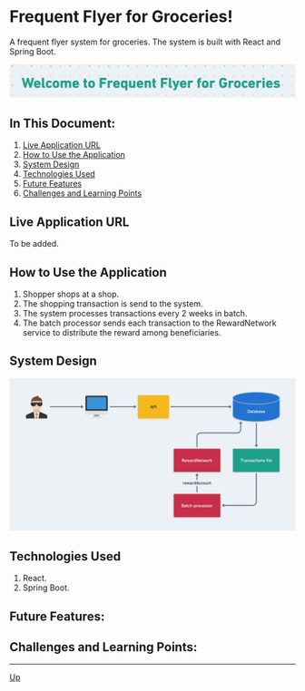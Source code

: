 # Frequent Flyer for Groceries!
A frequent flyer system for groceries. The system is built with React and Spring Boot.  

![The user interface](screenshots/ui.png "The User Interface")

## In This Document:
1. [Live Application URL](#live-application-url)
2. [How to Use the Application](#how-to-use-the-application)
3. [System Design](#system-design)
4. [Technologies Used](#technologies-used)
5. [Future Features](#future-features)
6. [Challenges and Learning Points](#challenges-and-learning-points)

## Live Application URL
To be added.

## How to Use the Application
1. Shopper shops at a shop.
2. The shopping transaction is send to the system.
3. The system processes transactions every 2 weeks in batch.
4. The batch processor sends each transaction to the RewardNetwork service to distribute the reward among beneficiaries.

## System Design
![System Design](screenshots/system-design.png "System Design")

## Technologies Used
1. React.
2. Spring Boot.

## Future Features:


## Challenges and Learning Points:


<hr>

[Up](README.md)
